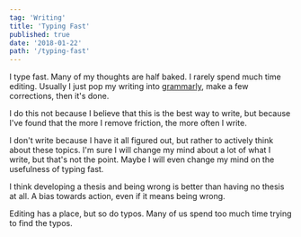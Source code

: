```yaml
---
tag: 'Writing'
title: 'Typing Fast'
published: true
date: '2018-01-22'
path: '/typing-fast'
---
```


I type fast. Many of my thoughts are half baked. I rarely spend much time editing.  Usually I just pop my writing into [grammarly](https://app.grammarly.com/), make a few corrections, then it's done.

I do this not because I believe that this is the best way to write, but because I've found that the more I remove friction, the more often I write.

I don't write because I have it all figured out, but rather to actively think about these topics.  I'm sure I will change my mind about a lot of what I write, but that's not the point.  Maybe I will even change my mind on the usefulness of typing fast.

I think developing a thesis and being wrong is better than having no thesis at all.  A bias towards action, even if it means being wrong.

Editing has a place, but so do typos.  Many of us spend too much time trying to find the typos.